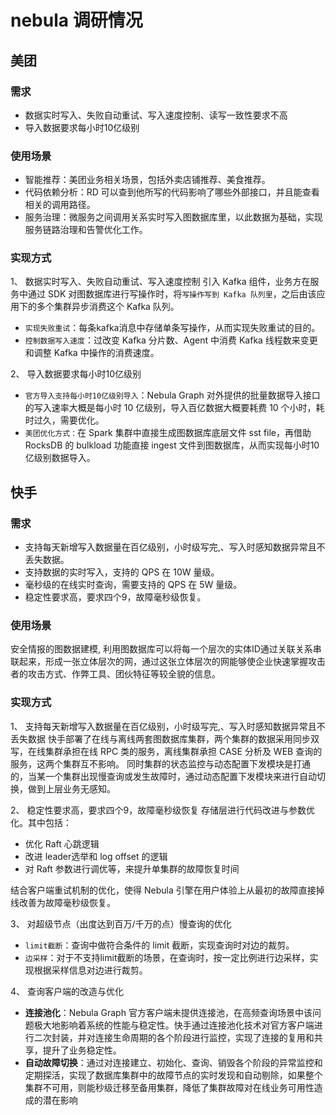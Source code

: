 # nebula 调研情况

## 美团

### 需求

- 数据实时写入、失败自动重试、写入速度控制、读写一致性要求不高
- 导入数据要求每小时10亿级别

### 使用场景

- 智能推荐：美团业务相关场景，包括外卖店铺推荐、美食推荐。
- 代码依赖分析：RD 可以查到他所写的代码影响了哪些外部接口，并且能查看相关的调用路径。
- 服务治理：微服务之间调用关系实时写入图数据库里，以此数据为基础，实现服务链路治理和告警优化工作。

### 实现方式

1、 数据实时写入、失败自动重试、写入速度控制
引入 Kafka 组件，业务方在服务中通过 SDK 对图数据库进行写操作时，将`写操作写到 Kafka 队列里`，之后由该应用下的多个集群异步消费这个 Kafka 队列。

- `实现失败重试`：每条kafka消息中存储单条写操作，从而实现失败重试的目的。
- `控制数据写入速度`：过改变 Kafka 分片数、Agent 中消费 Kafka 线程数来变更和调整 Kafka 中操作的消费速度。

2、 导入数据要求每小时10亿级别

- `官方导入支持每小时10亿级别导入`：Nebula Graph 对外提供的批量数据导入接口的写入速率大概是每小时 10 亿级别，导入百亿数据大概要耗费 10 个小时，耗时过久，需要优化。
- `美团优化方式：`在 Spark 集群中直接生成图数据库底层文件 sst file，再借助 RocksDB 的 bulkload 功能直接 ingest 文件到图数据库，从而实现每小时10亿级别数据导入。

## 快手

### 需求

- 支持每天新增写入数据量在百亿级别，小时级写完,、写入时感知数据异常且不丢失数据。
- 支持数据的实时写入，支持的 QPS 在 10W 量级。
- 毫秒级的在线实时查询，需要支持的 QPS 在 5W 量级。
- 稳定性要求高，要求四个9，故障毫秒级恢复。

### 使用场景

安全情报的图数据建模, 利用图数据库可以将每一个层次的实体ID通过关联关系串联起来，形成一张立体层次的网，通过这张立体层次的网能够使企业快速掌握攻击者的攻击方式、作弊工具、团伙特征等较全貌的信息。

### 实现方式

1、 支持每天新增写入数据量在百亿级别，小时级写完,、写入时感知数据异常且不丢失数据
快手部署了在线与离线两套图数据库集群，两个集群的数据采用同步双写，在线集群承担在线 RPC 类的服务，离线集群承担 CASE 分析及 WEB 查询的服务，这两个集群互不影响。 同时集群的状态监控与动态配置下发模块是打通的，当某一个集群出现慢查询或发生故障时，通过动态配置下发模块来进行自动切换，做到上层业务无感知。

2、 稳定性要求高，要求四个9，故障毫秒级恢复
存储层进行代码改进与参数优化。其中包括：

- 优化 Raft 心跳逻辑
- 改进 leader选举和 log offset 的逻辑
- 对 Raft 参数进行调优等，来提升单集群的故障恢复时间

结合客户端重试机制的优化，使得 Nebula 引擎在用户体验上从最初的故障直接掉线改善为故障毫秒级恢复。

3、 对超级节点（出度达到百万/千万的点）慢查询的优化

- `limit截断`：查询中做符合条件的 limit 截断，实现查询时对边的裁剪。
- `边采样`：对于不支持limit截断的场景，在查询时，按一定比例进行边采样，实现根据采样信息对边进行裁剪。

4、 查询客户端的改造与优化

- **连接池化**：Nebula Graph  官方客户端未提供连接池，在高频查询场景中该问题极大地影响着系统的性能与稳定性。快手通过连接池化技术对官方客户端进行二次封装，并对连接生命周期的各个阶段进行监控，实现了连接的复用和共享，提升了业务稳定性。
- **自动故障切换**：通过对连接建立、初始化、查询、销毁各个阶段的异常监控和定期探活，实现了数据库集群中的故障节点的实时发现和自动剔除，如果整个集群不可用，则能秒级迁移至备用集群，降低了集群故障对在线业务可用性造成的潜在影响
